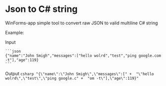 # Json to C# string
WinForms-app simple tool to convert raw JSON to valid multiline C# string

Example:

Input
    
    ```json
    {"name":"John Smigh","messages":["hello wolrd","test","ping google.com -t"],"age":119}
    ```

Output
    ```csharp
    "{\"name\":\"John Smigh\",\"messages\":[" + 
    "\"hello wolrd\",\"test\",\"ping google.c" + 
    "om -t\"],\"age\":119}"
    ```
